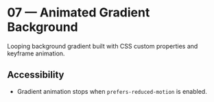 # 07 — Animated Gradient Background

Looping background gradient built with CSS custom properties and keyframe animation.

## Accessibility
- Gradient animation stops when `prefers-reduced-motion` is enabled.
